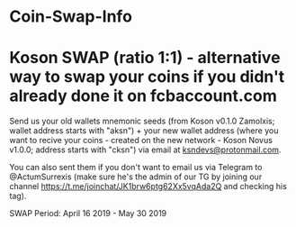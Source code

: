 # Coin-Swap-Info

# Koson SWAP (ratio 1:1) - alternative way to swap your coins if you didn't already done it on fcbaccount.com

Send us your old wallets mnemonic seeds (from Koson v0.1.0 Zamolxis; wallet address starts with "aksn") + your new wallet address (where you want to recive your coins - created on the new network - Koson Novus v1.0.0; address starts with "cksn") via email at ksndevs@protonmail.com.

You can also sent them if you don't want to email us via Telegram to @ActumSurrexis (make sure he's the admin of our TG by joining our channel https://t.me/joinchat/JK1brw6ptg62Xx5vqAda2Q and checking his <admin> tag).

SWAP Period: April 16 2019 - May 30 2019

